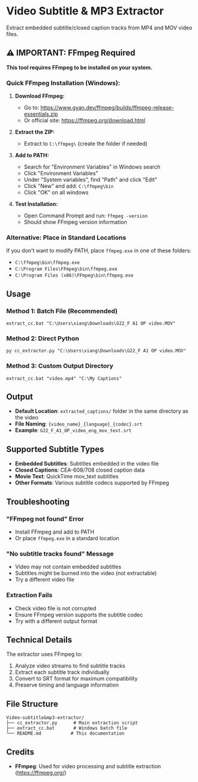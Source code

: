 # Video Subtitle & MP3 Extractor

Extract embedded subtitle/closed caption tracks from MP4 and MOV video files.

## ⚠️ IMPORTANT: FFmpeg Required

**This tool requires FFmpeg to be installed on your system.**

### Quick FFmpeg Installation (Windows):

1. **Download FFmpeg:**
   - Go to: https://www.gyan.dev/ffmpeg/builds/ffmpeg-release-essentials.zip
   - Or official site: https://ffmpeg.org/download.html

2. **Extract the ZIP:**
   - Extract to `C:\ffmpeg\` (create the folder if needed)

3. **Add to PATH:**
   - Search for "Environment Variables" in Windows search
   - Click "Environment Variables"
   - Under "System variables", find "Path" and click "Edit"
   - Click "New" and add: `C:\ffmpeg\bin`
   - Click "OK" on all windows

4. **Test Installation:**
   - Open Command Prompt and run: `ffmpeg -version`
   - Should show FFmpeg version information

### Alternative: Place in Standard Locations

If you don't want to modify PATH, place `ffmpeg.exe` in one of these folders:
- `C:\ffmpeg\bin\ffmpeg.exe`
- `C:\Program Files\FFmpeg\bin\ffmpeg.exe`
- `C:\Program Files (x86)\FFmpeg\bin\ffmpeg.exe`

## Usage

### Method 1: Batch File (Recommended)
```batch
extract_cc.bat "C:\Users\xiang\Downloads\G22_F A1 OP video.MOV"
```

### Method 2: Direct Python
```batch
py cc_extractor.py "C:\Users\xiang\Downloads\G22_F A1 OP video.MOV"
```

### Method 3: Custom Output Directory
```batch
extract_cc.bat "video.mp4" "C:\My Captions"
```

## Output

- **Default Location**: `extracted_captions/` folder in the same directory as the video
- **File Naming**: `{video_name}_{language}_{codec}.srt`
- **Example**: `G22_F_A1_OP_video_eng_mov_text.srt`

## Supported Subtitle Types

- **Embedded Subtitles**: Subtitles embedded in the video file
- **Closed Captions**: CEA-608/708 closed caption data
- **Movie Text**: QuickTime mov_text subtitles
- **Other Formats**: Various subtitle codecs supported by FFmpeg

## Troubleshooting

### "FFmpeg not found" Error
- Install FFmpeg and add to PATH
- Or place `ffmpeg.exe` in a standard location

### "No subtitle tracks found" Message
- Video may not contain embedded subtitles
- Subtitles might be burned into the video (not extractable)
- Try a different video file

### Extraction Fails
- Check video file is not corrupted
- Ensure FFmpeg version supports the subtitle codec
- Try with a different output format

## Technical Details

The extractor uses FFmpeg to:
1. Analyze video streams to find subtitle tracks
2. Extract each subtitle track individually
3. Convert to SRT format for maximum compatibility
4. Preserve timing and language information

## File Structure

```
Video-subtitle&mp3-extractor/
├── cc_extractor.py      # Main extraction script
├── extract_cc.bat       # Windows batch file
└── README.md           # This documentation
```

## Credits

- **FFmpeg**: Used for video processing and subtitle extraction (https://ffmpeg.org/)